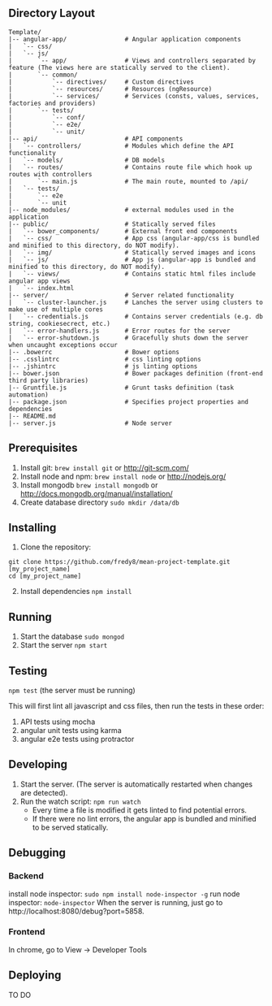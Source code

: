 Directory Layout
----------------
```
Template/
|-- angular-app/                # Angular application components
|   `-- css/
|   `-- js/
|       `-- app/                # Views and controllers separated by feature (The views here are statically served to the client).
|       `-- common/
|           `-- directives/     # Custom directives
|           `-- resources/      # Resources (ngResource)
|           `-- services/       # Services (consts, values, services, factories and providers)
|       `-- tests/
|           `-- conf/
|           `-- e2e/
|           `-- unit/
|-- api/                        # API components
|   `-- controllers/            # Modules which define the API functionality
|   `-- models/                 # DB models
|   `-- routes/                 # Contains route file which hook up routes with controllers
|       `-- main.js             # The main route, mounted to /api/
|   `-- tests/
|       `-- e2e
|       `-- unit
|-- node_modules/               # external modules used in the application
|-- public/                     # Statically served files
|   `-- bower_components/       # External front end components
|   `-- css/                    # App css (angular-app/css is bundled and minified to this directory, do NOT modify).
|   `-- img/                    # Statically served images and icons
|   `-- js/                     # App js (angular-app is bundled and minified to this directory, do NOT modify).
|   `-- views/                  # Contains static html files include angular app views
|   `-- index.html
|-- server/                     # Server related functionality
|   `-- cluster-launcher.js     # Lanches the server using clusters to make use of multiple cores
|   `-- credentials.js          # Contains server credentials (e.g. db string, cookiesecrect, etc.)
|   `-- error-handlers.js       # Error routes for the server
|   `-- error-shutdown.js       # Gracefully shuts down the server when uncaught exceptions occur
|-- .bowerrc                    # Bower options
|-- .csslintrc                  # css linting options
|-- .jshintrc                   # js linting options
|-- bower.json                  # Bower packages definition (front-end third party libraries)
|-- Gruntfile.js                # Grunt tasks definition (task automation)
|-- package.json                # Specifies project properties and dependencies
|-- README.md
|-- server.js                   # Node server
```

Prerequisites
-------------

1. Install git:
  `brew install git` or http://git-scm.com/
2. Install node and npm:
  `brew install node` or http://nodejs.org/
3. Install mongodb
  `brew install mongodb` or http://docs.mongodb.org/manual/installation/
4. Create database directory
  `sudo mkdir /data/db`

Installing
----------

1. Clone the repository:

  ```
  git clone https://github.com/fredy8/mean-project-template.git [my_project_name]
  cd [my_project_name]
  ```
2. Install dependencies
  `npm install`

Running
-------

1. Start the database
  `sudo mongod`
2. Start the server
  `npm start`

Testing
-------
  `npm test` (the server must be running)

This will first lint all javascript and css files, then run the tests in these order:

1. API tests using mocha
2. angular unit tests using karma
3. angular e2e tests using protractor

Developing
----------

1. Start the server. (The server is automatically restarted when changes are detected).
2. Run the watch script:
  ```npm run watch```
   * Every time a file is modified it gets linted to find potential errors.
   * If there were no lint errors, the angular app is bundled and minified to be served statically.

Debugging
---------
### Backend
install node inspector:
```sudo npm install node-inspector -g```
run node inspector:
```node-inspector```
When the server is running, just go to http://localhost:8080/debug?port=5858.

### Frontend
In chrome, go to View -> Developer Tools

Deploying
---------
TO DO
